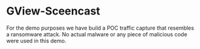 # GView-Sceencast

For the demo purposes we have build a POC traffic capture that  resembles a ransomware attack. 
No actual malware or any piece of malicious code were used in this demo.
